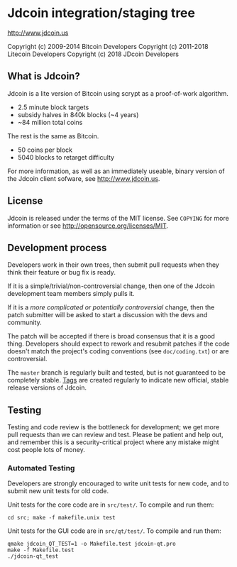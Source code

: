 Jdcoin integration/staging tree
================================

http://www.jdcoin.us

Copyright (c) 2009-2014 Bitcoin Developers
Copyright (c) 2011-2018 Litecoin Developers
Copyright (c) 2018 JDcoin Developers

What is Jdcoin?
----------------

Jdcoin is a lite version of Bitcoin using scrypt as a proof-of-work algorithm.
 - 2.5 minute block targets
 - subsidy halves in 840k blocks (~4 years)
 - ~84 million total coins

The rest is the same as Bitcoin.
 - 50 coins per block
 - 5040 blocks to retarget difficulty

For more information, as well as an immediately useable, binary version of
the Jdcoin client sofware, see http://www.jdcoin.us.

License
-------

Jdcoin is released under the terms of the MIT license. See `COPYING` for more
information or see http://opensource.org/licenses/MIT.

Development process
-------------------

Developers work in their own trees, then submit pull requests when they think
their feature or bug fix is ready.

If it is a simple/trivial/non-controversial change, then one of the Jdcoin
development team members simply pulls it.

If it is a *more complicated or potentially controversial* change, then the patch
submitter will be asked to start a discussion with the devs and community.

The patch will be accepted if there is broad consensus that it is a good thing.
Developers should expect to rework and resubmit patches if the code doesn't
match the project's coding conventions (see `doc/coding.txt`) or are
controversial.

The `master` branch is regularly built and tested, but is not guaranteed to be
completely stable. [Tags](https://github.com/kaykriz/jdcoin/tags) are created
regularly to indicate new official, stable release versions of Jdcoin.

Testing
-------

Testing and code review is the bottleneck for development; we get more pull
requests than we can review and test. Please be patient and help out, and
remember this is a security-critical project where any mistake might cost people
lots of money.

### Automated Testing

Developers are strongly encouraged to write unit tests for new code, and to
submit new unit tests for old code.

Unit tests for the core code are in `src/test/`. To compile and run them:

    cd src; make -f makefile.unix test

Unit tests for the GUI code are in `src/qt/test/`. To compile and run them:

    qmake jdcoin_QT_TEST=1 -o Makefile.test jdcoin-qt.pro
    make -f Makefile.test
    ./jdcoin-qt_test

